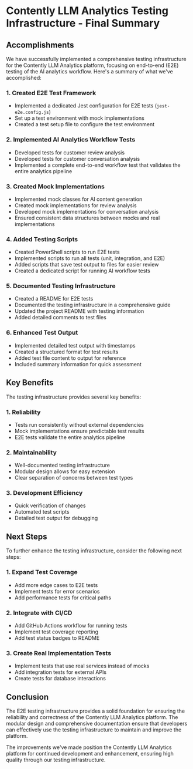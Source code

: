# Contently LLM Analytics Testing Infrastructure - Final Summary

## Accomplishments

We have successfully implemented a comprehensive testing infrastructure for the Contently LLM Analytics platform, focusing on end-to-end (E2E) testing of the AI analytics workflow. Here's a summary of what we've accomplished:

### 1. Created E2E Test Framework

- Implemented a dedicated Jest configuration for E2E tests (`jest-e2e.config.js`)
- Set up a test environment with mock implementations
- Created a test setup file to configure the test environment

### 2. Implemented AI Analytics Workflow Tests

- Developed tests for customer review analysis
- Developed tests for customer conversation analysis
- Implemented a complete end-to-end workflow test that validates the entire analytics pipeline

### 3. Created Mock Implementations

- Implemented mock classes for AI content generation
- Created mock implementations for review analysis
- Developed mock implementations for conversation analysis
- Ensured consistent data structures between mocks and real implementations

### 4. Added Testing Scripts

- Created PowerShell scripts to run E2E tests
- Implemented scripts to run all tests (unit, integration, and E2E)
- Added scripts that save test output to files for easier review
- Created a dedicated script for running AI workflow tests

### 5. Documented Testing Infrastructure

- Created a README for E2E tests
- Documented the testing infrastructure in a comprehensive guide
- Updated the project README with testing information
- Added detailed comments to test files

### 6. Enhanced Test Output

- Implemented detailed test output with timestamps
- Created a structured format for test results
- Added test file content to output for reference
- Included summary information for quick assessment

## Key Benefits

The testing infrastructure provides several key benefits:

### 1. Reliability

- Tests run consistently without external dependencies
- Mock implementations ensure predictable test results
- E2E tests validate the entire analytics pipeline

### 2. Maintainability

- Well-documented testing infrastructure
- Modular design allows for easy extension
- Clear separation of concerns between test types

### 3. Development Efficiency

- Quick verification of changes
- Automated test scripts
- Detailed test output for debugging

## Next Steps

To further enhance the testing infrastructure, consider the following next steps:

### 1. Expand Test Coverage

- Add more edge cases to E2E tests
- Implement tests for error scenarios
- Add performance tests for critical paths

### 2. Integrate with CI/CD

- Add GitHub Actions workflow for running tests
- Implement test coverage reporting
- Add test status badges to README

### 3. Create Real Implementation Tests

- Implement tests that use real services instead of mocks
- Add integration tests for external APIs
- Create tests for database interactions

## Conclusion

The E2E testing infrastructure provides a solid foundation for ensuring the reliability and correctness of the Contently LLM Analytics platform. The modular design and comprehensive documentation ensure that developers can effectively use the testing infrastructure to maintain and improve the platform.

The improvements we've made position the Contently LLM Analytics platform for continued development and enhancement, ensuring high quality through our testing infrastructure. 